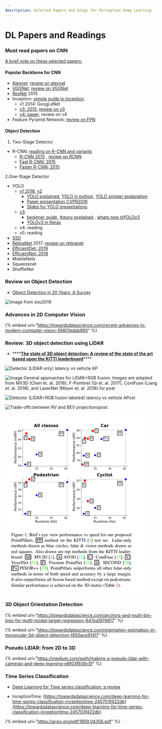 ```yaml
---
description: Selected Papers and blogs for Perception Deep Learning
---
```


# DL Papers and Readings

### Must read papers on CNN

[A brief note on these selected papers: ](https://docs.google.com/document/d/1oTWU1kJXEOEvWUgKN878kvx3wSvjzk9aVXTUyABxDhM/edit?usp=sharing)

#### Popular Backbone for CNN

* [Alexnet](https://papers.nips.cc/paper/4824-imagenet-classification-with-deep-convolutional-neural-networks.pdf):  [review on alexnet](https://medium.com/coinmonks/paper-review-of-alexnet-caffenet-winner-in-ilsvrc-2012-image-classification-b93598314160)
* [VGGNet](https://arxiv.org/pdf/1409.1556):  [review on VGGNet](https://medium.com/coinmonks/paper-review-of-vggnet-1st-runner-up-of-ilsvlc-2014-image-classification-d02355543a11)
* [ResNet](https://www.cv-foundation.org/openaccess/content_cvpr_2016/papers/He_Deep_Residual_Learning_CVPR_2016_paper.pdf) 2015
* Inception:  [ simple guide to Inception](https://towardsdatascience.com/a-simple-guide-to-the-versions-of-the-inception-network-7fc52b863202)
  * v1 2014: GoogLeNet 
  * [v3: 2015,](https://www.cv-foundation.org/openaccess/content_cvpr_2016/papers/Szegedy_Rethinking_the_Inception_CVPR_2016_paper.pdf)   [review on v3](https://medium.com/@sh.tsang/review-inception-v3-1st-runner-up-image-classification-in-ilsvrc-2015-17915421f77c)
  * [v4: paper,](https://www.aaai.org/ocs/index.php/AAAI/AAAI17/paper/download/14806/14311)  review on v4
* Feature Pyramid Network:  [review on FPN ](https://towardsdatascience.com/review-fpn-feature-pyramid-network-object-detection-262fc7482610)

#### Object Detection

1. Two-Stage Detector

* R-CNN:  [reading on R-CNN and variants](https://towardsdatascience.com/r-cnn-fast-r-cnn-faster-r-cnn-yolo-object-detection-algorithms-36d53571365e)
  * [R-CNN 2013](http://islab.ulsan.ac.kr/files/announcement/513/rcnn_pami.pdf) ,  [review on RCNN](https://medium.com/coinmonks/review-r-cnn-object-detection-b476aba290d1)
  * [Fast R-CNN: 2015](https://arxiv.org/abs/1504.08083)
  * [Faster R-CNN: 2015](https://arxiv.org/abs/1506.01497)

2.One-Stage Detector

* YOLO
  * [v1 2016:](https://arxiv.org/pdf/1506.02640v5.pdf)  [v2](https://arxiv.org/abs/1612.08242)
    *  [YOLO explained](https://towardsdatascience.com/yolo-you-only-look-once-real-time-object-detection-explained-492dc9230006), [ YOLO in python](https://github.com/Garima13a/YOLO-Object-Detection), [YOLO simpler explanation](https://towardsdatascience.com/computer-vision-a-journey-from-cnn-to-mask-r-cnn-and-yolo-part-2-b0b9e67762b1)
    *  [Paper presentation CVPR2016](https://www.youtube.com/watch?v=NM6lrxy0bxs&feature=youtu.be&list=PLrrmP4uhN47Y-hWs7DVfCmLwUACRigYyT)
    * [Slides for YOLO presentations](https://pjreddie.com/publications/)
  * [v3](https://pjreddie.com/media/files/papers/YOLOv3.pdf): 
    *  [beginner guide](https://towardsdatascience.com/dive-really-deep-into-yolo-v3-a-beginners-guide-9e3d2666280e),  [theory explained](https://medium.com/analytics-vidhya/yolo-v3-theory-explained-33100f6d193) , [whats new inYOLOv3](https://towardsdatascience.com/search?q=yolo)
    * [YOLOv3 in Keras](https://towardsdatascience.com/object-detection-using-yolov3-using-keras-80bf35e61ce1)
  * v4: reading
  * v5: reading
* [SSD](https://arxiv.org/abs/1512.02325)
* [RetinaNet](https://arxiv.org/abs/1708.02002) 2017:  [review on retinanet](https://towardsdatascience.com/review-retinanet-focal-loss-object-detection-38fba6afabe4)
* [EfficientDet: 2019](https://arxiv.org/abs/1911.09070)
* [EfficientNet: 2019](https://arxiv.org/abs/1905.11946)
* MobileNets
* Squeezenet
* ShuffleNet

### Review on Object Detection

* [Object Detection in 20 Years: A Survey](https://arxiv.org/pdf/1905.05055)

![Image from zou2019](https://lh4.googleusercontent.com/XxgASA7WjkiCqsEW-EqXrUaRDNYEyKBkAemKtv4e9rS3AtzVIJBEgysN9in3lpdtLjzXeh5dzkkaYy6DWnWXCvEtjHFOEvaGzxUUrpzpl-NkwcsE32nMWmgBG2uSZFMzBdjWD40Z)

### Advances in 2D Computer Vision

{% embed url="https://towardsdatascience.com/recent-advances-in-modern-computer-vision-56801edab980" %}



### Review: 3D object detection using LiDAR

* \*\*\*\*[**The state of 3D object detection: A review of the state of the art based upon the KITTI leaderboard**](https://towardsdatascience.com/the-state-of-3d-object-detection-f65a385f67a8)\*\*\*\*

![Detector \(LIDAR only\) latency vs vehicle AP](https://miro.medium.com/max/951/1*YtBWthQWmq5bqOytEl51NQ.png)



![Image General approaches for LIDAR+RGB fusion. Images are adapted from MV3D \(Chen et. at. 2016\), F-Pointnet \(Qi et. al. 2017\), ContFuse \(Liang et. al. 2018\), and LaserNet \(Meyer et. al. 2018\).for post](https://miro.medium.com/max/1236/1*N5ilVL6YmjtIHCr-SghsgQ.png)



![Detector \(LIDAR+RGB fusion labeled\) latency vs vehicle APost](https://miro.medium.com/max/936/1*11IfMVEO1yFrI5sz5NAH6A.png)

![Trade-offs between RV and BEV projectionspost](https://miro.medium.com/max/970/1*zYUa1qJsG8Hsp6sh4L9X8w.png)

![Figure from PointPillars](../.gitbook/assets/image%20%2811%29.png)





### 3D Object Orientation Detection

{% embed url="https://towardsdatascience.com/anchors-and-multi-bin-loss-for-multi-modal-target-regression-647ea1974617" %}

{% embed url="https://towardsdatascience.com/orientation-estimation-in-monocular-3d-object-detection-f850ace91411" %}



### Pseudo LiDAR: from 2D to 3D

{% embed url="https://medium.com/swlh/making-a-pseudo-lidar-with-cameras-and-deep-learning-e8f03f939c5f" %}



### Time Series Classification 

* [Deep Learning for Time series classification: a review](https://arxiv.org/pdf/1809.04356.pdf)

* InceptionTime:  [https://towardsdatascience.com/deep-learning-for-time-series-classification-inceptiontime-245703f422db](https://towardsdatascience.com/deep-learning-for-time-series-classification-inceptiontime-245703f422db)

{% embed url="https://arxiv.org/pdf/1809.04356.pdf" %}







